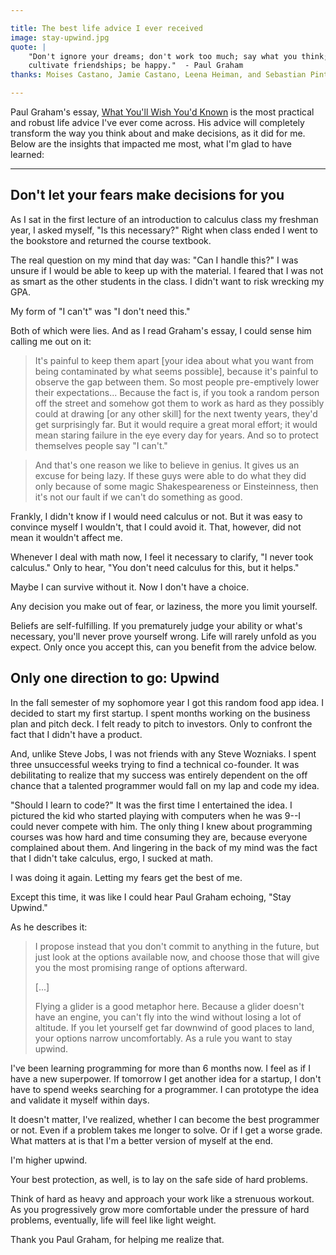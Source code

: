 ```yaml
---

title: The best life advice I ever received
image: stay-upwind.jpg
quote: |
    "Don't ignore your dreams; don't work too much; say what you think;   
    cultivate friendships; be happy."  - Paul Graham
thanks: Moises Castano, Jamie Castano, Leena Heiman, and Sebastian Pinto

---
```


Paul Graham's essay, [What You'll Wish You'd Known](http://www.paulgraham.com/hs.html) is the most practical and robust life advice I've ever come across. His advice will completely transform the way you think about and make decisions, as it did for me. Below are the insights that impacted me most, what I'm glad to have learned:

---

## Don't let your fears make decisions for you

As I sat in the first lecture of an introduction to calculus class my freshman year, I asked myself, "Is this necessary?" Right when class ended I went to the bookstore and returned the course textbook.  

The real question on my mind that day was: "Can I handle this?" I was unsure if I would be able to keep up with the material. I feared that I was not as smart as the other students in the class. I didn't want to risk wrecking my GPA. 

My form of "I can't" was "I don't need this."

Both of which were lies. And as I read Graham's essay, I could sense him calling me out on it:

>It's painful to keep them apart [your idea about what you want from being contaminated by what seems possible], because it's painful to observe the gap between them. So most people pre-emptively lower their expectations... Because the fact is, if you took a random person off the street and somehow got them to work as hard as they possibly could at drawing [or any other skill] for the next twenty years, they'd get surprisingly far. But it would require a great moral effort; it would mean staring failure in the eye every day for years. And so to protect themselves people say "I can't."

>And that's one reason we like to believe in genius. It gives us an excuse for being lazy. If these guys were able to do what they did only because of some magic Shakespeareness or Einsteinness, then it's not our fault if we can't do something as good.

Frankly, I didn't know if I would need calculus or not. But it was easy to convince myself I wouldn't, that I could avoid it. That, however, did not mean it wouldn't affect me. 

Whenever I deal with math now, I feel it necessary to clarify, "I never took calculus." Only to hear, "You don't need calculus for this, but it helps." 

Maybe I can survive without it. Now I don't have a choice. 

Any decision you make out of fear, or laziness, the more you limit yourself. 

Beliefs are self-fulfilling. If you prematurely judge your ability or what's necessary, you'll never prove yourself wrong. Life will rarely unfold as you expect. Only once you accept this, can you benefit from the advice below. 

## Only one direction to go: Upwind

In the fall semester of my sophomore year I got this random food app idea. I decided to start my first startup. I spent months working on the business plan and pitch deck. I felt ready to pitch to investors. Only to confront the fact that I didn't have a product.  

And, unlike Steve Jobs, I was not friends with any Steve Wozniaks. I spent three unsuccessful weeks trying to find a technical co-founder. It was debilitating to realize that my success was entirely dependent on the off chance that a talented programmer would fall on my lap and code my idea. 

"Should I learn to code?" It was the first time I entertained the idea. I pictured the kid who started playing with computers when he was 9--I could never compete with him. The only thing I knew about programming courses was how hard and time consuming they are, because everyone complained about them. And lingering in the back of my mind was the fact that I didn't take calculus, ergo, I sucked at math. 

I was doing it again. Letting my fears get the best of me. 

Except this time, it was like I could hear Paul Graham echoing, "Stay Upwind." 

As he describes it:

>I propose instead that you don't commit to anything in the future, but just look at the options available now, and choose those that will give you the most promising range of options afterward.
>
>[...]
> 
>Flying a glider is a good metaphor here. Because a glider doesn't have an engine, you can't fly into the wind without losing a lot of altitude. If you let yourself get far downwind of good places to land, your options narrow uncomfortably. As a rule you want to stay upwind. 

I've been learning programming for more than 6 months now. I feel as if I have a new superpower. If tomorrow I get another idea for a startup, I don't have to spend weeks searching for a programmer. I can prototype the idea and validate it myself within days.

It doesn't matter, I've realized, whether I can become the best programmer or not. Even if a problem takes me longer to solve. Or if I get a worse grade. What matters at is that I'm a better version of myself at the end.

I'm higher upwind. 

Your best protection, as well, is to lay on the safe side of hard problems. 

Think of hard as heavy and approach your work like a strenuous workout. As you progressively grow more comfortable under the pressure of hard problems, eventually, life will feel like light weight.

Thank you Paul Graham, for helping me realize that.

